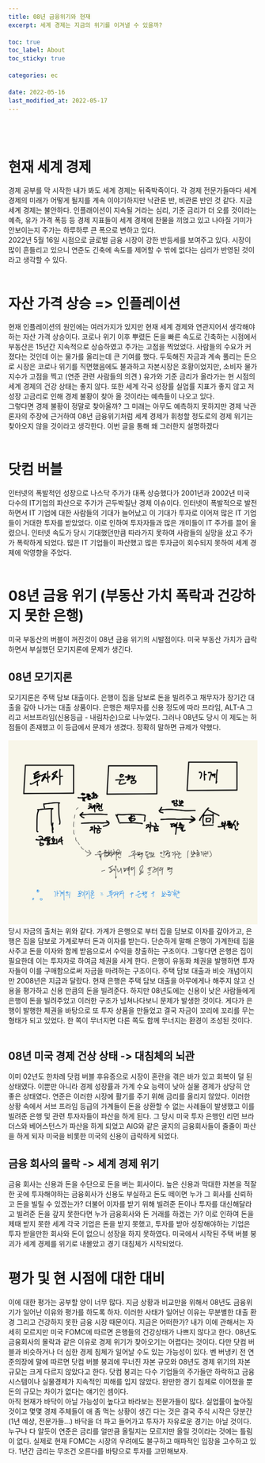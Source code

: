 ```yaml
---
title: 08년 금융위기와 현재
excerpt: 세계 경제는 지금의 위기를 이겨낼 수 있을까?

toc: true
toc_label: About
toc_sticky: true

categories: ec

date: 2022-05-16
last_modified_at: 2022-05-17
---
```

<br><br>
# 현재 세계 경제
경제 공부를 막 시작한 내가 봐도 세계 경제는 뒤죽박죽이다. 각 경제 전문가들마다 세계 경제의 미래가 어떻게 될지를 계속 이야기하지만 낙관론 반, 비관론 반인 것 같다. 지금 세계 경제는 불안하다. 인플래이션이 지속될 거라는 심리, 기준 금리가 더 오를 것이라는 예측, 유가 가격 폭등 등 경제 지표들이 세계 경제에 찬물을 끼얹고 있고 나아질 기미가 안보이는지 주가는 하루하루 큰 폭으로 변하고 있다.<br>
2022년 5월 16일 시점으로 글로벌 금융 시장이 강한 반등세를 보여주고 있다. 시장이 많이 흔들리고 있으니 연준도 긴축에 속도를 제어할 수 밖에 없다는 심리가 반영된 것이라고 생각할 수 있다. <br><br>
# 자산 가격 상승 => 인플레이션
현재 인플레이션의 원인에는 여러가지가 있지만 현재 세계 경제와 연관지어서 생각해야하는 자산 가격 상승이다. 코로나 위기 이후 뿌렸돈 돈을 빠른 속도로 긴축하는 시점에서 부동산은 15년간 지속적으로 상승하였고 주가는 고점을 찍었었다. 사람들의 수요가 커졌다는 것인데 이는 물가를 올리는데 큰 기여를 했다. 두둑해진 자금과 계속 풀리는 돈으로 시장은 코로나 위기를 직면했음에도 불과하고 자본시장은 호황이었지만,  소비자 물가지수가 고점을 찍고 (연준 관련 사람들의 의견 ) 유가와 기준 금리가 올라가는 현 시점의 세계 경제의 건강 상태는 좋지 않다. 또한 세계 각국 성장률 실업률 지표가 좋지 않고 저성장 고금리로 인해 경제 불황이 찾아 올 것이라는 예측들이 나오고 있다.<br>
그렇다면 경제 불황이 정말로 찾아올까? 그 미래는 아무도 예측하지 못하지만 경제 낙관론자의 주장에 근거하여 08년 금융위기처럼 세계 경제가 휘청할 정도로의 경제 위기는 찾아오지 않을 것이라고 생각한다. 이번 글을 통해 왜 그러한지 설명하겠다<br><br>

# 닷컴 버블
인터넷의 폭발적인 성장으로 나스닥 주가가 대폭 상승했다가 2001년과 2002년 미국 다수의 IT기업의 파산으로 주가가 곤두박질난 경제 이슈이다. 인터넷이 폭발적으로 발전하면서 IT 기업에 대한 사람들의 기대가 늘어났고 이 기대가 투자로 이어져 많은 IT 기업들이 거대한 투자를 받았었다. 이로 인하여 투자자들과 많은 개미들이 IT 주가를 끌어 올렸으니. 인터넷 속도가 당시 기대했던만큼 따라가지 못하여 사람들의 실망을 샀고 주가가 폭락하게 되었다. 많은 IT 기업들이 파산했고 많은 투자금이 회수되지 못하여 세계 경제에 악영향을 주었다. <br><br>

# 08년 금융 위기 (부동산 가치 폭락과 건강하지 못한 은행)
미국 부동산의 버블이 꺼진것이 08년 금융 위기의 시발점이다. 미국 부동산 가치가 급락하면서 부실했던 모기지론에 문제가 생긴다. <br>
## 08년 모기지론
모기지론은 주택 담보 대출이다. 은행이 집을 담보로 돈을 빌려주고 채무자가 장기간 대출을 갚아 나가는 대출 상품이다. 은행은 채무자를 신용 정도에 따라 프라임, ALT-A 그리고 서브프라임(신용등급 - 내림차순)으로 나누었다. 그러나 08년도 당시 이 제도는 허점들이 존재했고 이 등급에서 문제가 생겼다. 정확히 말하면 규제가 약했다.<br><br>
![Header](/assets/images/image1.jpg)<br>
당시 자금의 출처는 위와 같다. 가계가 은행으로 부터 집을 담보로 이자를 갚아가고, 은행은 집을 담보로 가계로부터 돈과 이자를 받는다. 단순하게 말해 은행이 가계한테 집을 사주고 돈을 이자와 함께 받음으로서 수익을 창출하는 구조이다. 그렇다면 은행은 집이 필요한데 이는 투자자로 하여금 체권을 사게 한다. 은행이 유동화 체권을 발행하면 투자자들이 이를 구매함으로써 자금을 마려하는 구조이다. 주택 담보 대출과 비슷 개념이지만 2008년은 지금과 달랐다. 현재 은행은 주택 담보 대출을 아무에게나 해주지 않고 신용을 평가하고 신용 만큼의 돈을 빌려준다. 하지만 08년도에는 신용이 낮은 사람들에게 은행이 돈을 빌려주었고 이러한 구조가 넘쳐나다보니 문제가 발생한 것이다. 게다가 은행이 발행한 체권을 바탕으로 또 투자 상품을 만들었고 결국 자금이 꼬리에 꼬리를 무는 형태가 되고 있었다. 한 쪽이 무너지면 다른 쪽도 함께 무너지는 환경이 조성된 것이다.<br><br>
## 08년 미국 경제 건상 상태 -> 대침체의 뇌관
이미 02년도 한차례 닷컴 버블 후유증으로 시장이 혼란을  겪은 바가 있고 회복이 덜 된 상태였다. 이뿐만 아니라 경제 성장률과 가계 수요 능력이 낮아 실물 경제가 상당히 안 좋은 상태였다. 연준은 이러한 시장에 활기를 주기 위해 금리를 올리지 않았다. 이러한 상황 속에서 서브 프라임 등급의 가계들이 돈을 상환할 수 없는 사례들이 발생했고 이를 빌려준 은행 및 관련 투자자들이 파산을 하게 된다. 그 당시 미국 투자 은행인 리먼 브라더스와 베어스턴스가 파산을 하게 되었고 AIG와 같은 굴지의 금융회사들이 줄줄이 파산을 하게 되자 미국을 비롯한 미국의 신용이 급락하게 되었다.

## 금융 회사의 몰락 -> 세계 경제 위기
금융 회사는 신용과 돈을 수단으로 돈을 버는 회사이다. 높은 신용과 막대한 자본을 적잘한 곳에 투자해야하는 금융회사가 신용도 부실하고 돈도 떼이면 누가 그 회사를 신뢰하고 돈을 빌릴 수 있겠는가? 더불어 이자를 받기 위해 빌려준 돈이나 투자를 대신해달라고 빌려준 돈을 갚지 못한다면 누가 금융회사와 돈 거래를 하겠는 가? 이로 인하여 돈을 제때 받지 못한 세계 각국 기업은 돈을 받지 못했고, 투자를 받아 성장해야하는 기업은 투자 받을만한 회사와 돈이 없으니 성장을 하지 못하였다. 미국에서 시작된 주택 버블 붕괴가 세계 경제를 위기로 내몰았고 경기 대침체가 시작되었다.

# 평가 및 현 시점에 대한 대비
이에 대한 평가는 공부할 양이 너무 많다. 지금 상황과 비교만을 위해서 08년도 금융위기가 일어난 이유와 평가를 하도록 하자. 이러한 사태가 일어난 이유는 무분별한 대출 환경 그리고 건강하지 못한 금융 시장 때문이다. 지금은 어떠한가? 내가 이에 관해서는 자세히 모르지만 미국 FOMC에 따르면 은행들의 건강상태가 나쁘지 않다고 한다. 08년도 금융회사의 몰락과  같은 이유로 경제 위기가 찾아오기는 어렵다는 것이다. 다만 닷컴 버블과 비슷하거나 더 심한 경제 침체가 일어날 수도 있는 가능성이 있다. 벤 버냉키 전 연준의장에 말에 따르면 닷컴 버블 붕괴에 무너진 자본 규모와 08년도 경제 위기의 자본 규모는 크게 다르지 않았다고 한다. 닷컴 붕괴는 다수 기업들의 주가들만 하락하고 금융 시스템이나 실물경제가 지속적인 피해를 입지 않았다. 완만한 경기 침체로 이어졌을 뿐 돈의 규모는 차이가 없다는 얘기인 셈이다.<br>
아직 현재가 바닥이 아닐 가능성이 높다고 바라보는 전문가들이 많다. 실업률이 높아질 것이고 몇몇 경제 주체들이 애 좀 먹는 상황이 생긴 다는 것은 결국 주식 시작은 당분간 (1년 예상, 전문가들...) 바닥을 더 파고 들어가고 투자가 자유로운 경기는 아닐 것이다. 누구나 다 알듯이 연준은 금리를 얼만큼 올릴지는 모르지만 올릴 것이라는 것에는 틀림이 없다. 실제로 현재 FOMC는 시장의 우려에도 불구하고 매파적인 입장을 고수하고 있다. 1년간 금리는 무조건 오른다를 바탕으로 투자를 고민해보자.
